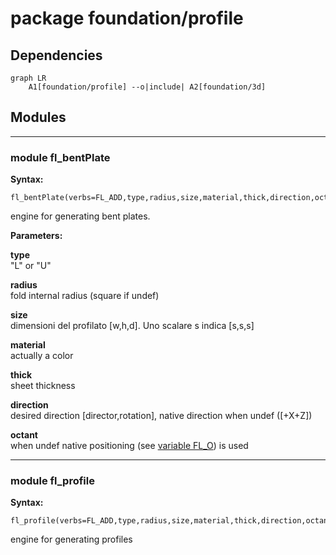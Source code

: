 # package foundation/profile

## Dependencies

```mermaid
graph LR
    A1[foundation/profile] --o|include| A2[foundation/3d]
```

## Modules

---

### module fl_bentPlate

__Syntax:__

    fl_bentPlate(verbs=FL_ADD,type,radius,size,material,thick,direction,octant)

engine for generating bent plates.


__Parameters:__

__type__  
"L" or "U"

__radius__  
fold internal radius (square if undef)

__size__  
dimensioni del profilato [w,h,d]. Uno scalare s indica [s,s,s]

__material__  
actually a color

__thick__  
sheet thickness

__direction__  
desired direction [director,rotation], native direction when undef ([+X+Z])

__octant__  
when undef native positioning (see [variable FL_O](defs.md#variable-fl_o)) is used


---

### module fl_profile

__Syntax:__

    fl_profile(verbs=FL_ADD,type,radius,size,material,thick,direction,octant)

engine for generating profiles

